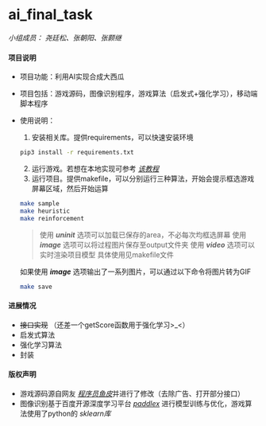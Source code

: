 # ai_final_task
*小组成员： 尧廷松、张朝阳、张颢继*


#### 项目说明
+ 项目功能：利用AI实现合成大西瓜
+ 项目包括：游戏源码，图像识别程序，游戏算法（启发式+强化学习），移动端脚本程序
+ 使用说明：
  1. 安装相关库。提供requirements，可以快速安装环境
  	```bash
  	pip3 install -r requirements.txt
  	```
  	
  2. 运行游戏。若想在本地实现可参考 [*该教程*](https://mp.weixin.qq.com/s/H9VR1MWn-9bKSC_1l_MkJw)
  3. 运行项目。提供makefile，可以分别运行三种算法，开始会提示框选游戏屏幕区域，然后开始运算
    ```bash
    make sample
    make heuristic
    make reinforcement
    ```
    >使用 ***uninit*** 选项可以加载已保存的area，不必每次均框选屏幕
    >使用 ***image*** 选项可以将过程图片保存至output文件夹
    >使用 ***video*** 选项可以实时渲染项目模型
    >具体使用见makefile文件
  
    如果使用 ***image*** 选项输出了一系列图片，可以通过以下命令将图片转为GIF
   ```bash
   make save
   ```

#### 进展情况
+ ~~接口实现~~  （还差一个getScore函数用于强化学习>_<）
+ 启发式算法
+ 强化学习算法
+ 封装



#### 版权声明
+ 游戏源码源自网友 [*程序员鱼皮*](https://mp.weixin.qq.com/s/H9VR1MWn-9bKSC_1l_MkJw)并进行了修改（去除广告、打开部分接口）
+ 图像识别基于百度开源深度学习平台 [*paddlex*](https://www.paddlepaddle.org.cn) 进行模型训练与优化，游戏算法使用了python的 *sklearn库*









